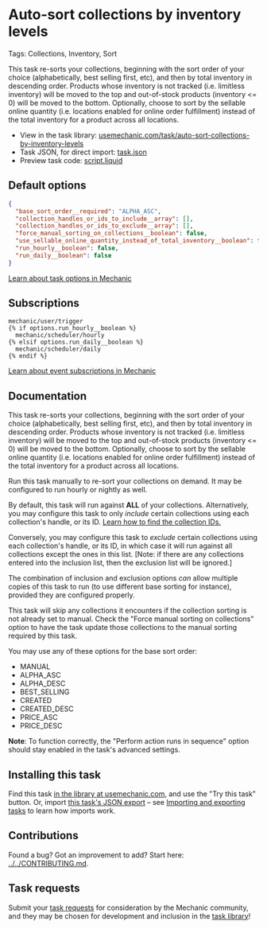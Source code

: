 # Auto-sort collections by inventory levels

Tags: Collections, Inventory, Sort

This task re-sorts your collections, beginning with the sort order of your choice (alphabetically, best selling first, etc), and then by total inventory in descending order. Products whose inventory is not tracked (i.e. limitless inventory) will be moved to the top and out-of-stock products (inventory <= 0) will be moved to the bottom. Optionally, choose to sort by the sellable online quantity (i.e. locations enabled for online order fulfillment) instead of the total inventory for a product across all locations.

* View in the task library: [usemechanic.com/task/auto-sort-collections-by-inventory-levels](https://usemechanic.com/task/auto-sort-collections-by-inventory-levels)
* Task JSON, for direct import: [task.json](../../tasks/auto-sort-collections-by-inventory-levels.json)
* Preview task code: [script.liquid](./script.liquid)

## Default options

```json
{
  "base_sort_order__required": "ALPHA_ASC",
  "collection_handles_or_ids_to_include__array": [],
  "collection_handles_or_ids_to_exclude__array": [],
  "force_manual_sorting_on_collections__boolean": false,
  "use_sellable_online_quantity_instead_of_total_inventory__boolean": false,
  "run_hourly__boolean": false,
  "run_daily__boolean": false
}
```

[Learn about task options in Mechanic](https://docs.usemechanic.com/article/471-task-options)

## Subscriptions

```liquid
mechanic/user/trigger
{% if options.run_hourly__boolean %}
  mechanic/scheduler/hourly
{% elsif options.run_daily__boolean %}
  mechanic/scheduler/daily
{% endif %}
```

[Learn about event subscriptions in Mechanic](https://docs.usemechanic.com/article/408-subscriptions)

## Documentation

This task re-sorts your collections, beginning with the sort order of your choice (alphabetically, best selling first, etc), and then by total inventory in descending order. Products whose inventory is not tracked (i.e. limitless inventory) will be moved to the top and out-of-stock products (inventory <= 0) will be moved to the bottom. Optionally, choose to sort by the sellable online quantity (i.e. locations enabled for online order fulfillment) instead of the total inventory for a product across all locations.

Run this task manually to re-sort your collections on demand. It may be configured to run hourly or nightly as well.

By default, this task will run against **ALL** of your collections. Alternatively, you may configure this task to only _include_ certain collections using each collection's handle, or its ID. [Learn how to find the collection IDs.](https://learn.mechanic.dev/techniques/finding-a-resource-id)

Conversely, you may configure this task to _exclude_ certain collections using each collection's handle, or its ID, in which case it will run against all collections except the ones in this list. [Note: if there are any collections entered into the inclusion list, then the exclusion list will be ignored.]

The combination of inclusion and exclusion options _can_ allow multiple copies of this task to run (to use different base sorting for instance), provided they are configured properly.

This task will skip any collections it encounters if the collection sorting is not already set to manual. Check the "Force manual sorting on collections" option to have the task update those collections to the manual sorting required by this task.

You may use any of these options for the base sort order:

* MANUAL
* ALPHA_ASC
* ALPHA_DESC
* BEST_SELLING
* CREATED
* CREATED_DESC
* PRICE_ASC
* PRICE_DESC

**Note**: To function correctly, the "Perform action runs in sequence" option should stay enabled in the task's advanced settings.

## Installing this task

Find this task [in the library at usemechanic.com](https://usemechanic.com/task/auto-sort-collections-by-inventory-levels), and use the "Try this task" button. Or, import [this task's JSON export](../../tasks/auto-sort-collections-by-inventory-levels.json) – see [Importing and exporting tasks](https://docs.usemechanic.com/article/505-importing-and-exporting-tasks) to learn how imports work.

## Contributions

Found a bug? Got an improvement to add? Start here: [../../CONTRIBUTING.md](../../CONTRIBUTING.md).

## Task requests

Submit your [task requests](https://mechanic.canny.io/task-requests) for consideration by the Mechanic community, and they may be chosen for development and inclusion in the [task library](https://tasks.mechanic.dev/)!

